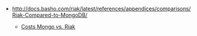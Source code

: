 

- http://docs.basho.com/riak/latest/references/appendices/comparisons/Riak-Compared-to-MongoDB/

  - [Costs Mongo vs. Riak](http://riak-users.197444.n3.nabble.com/costs-of-scaling-riak-compared-to-mangodb-td4027360.html)
